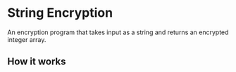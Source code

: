 # String Encryption
An encryption program that takes input as a string and returns an encrypted integer array.

## How it works
